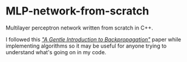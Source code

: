 # MLP-network-from-scratch
Multilayer perceptron network written from scratch in C++. 

I followed this [*"A Gentle Introduction to Backpropagation"*](https://www.researchgate.net/publication/266396438_A_Gentle_Introduction_to_Backpropagation) paper while implementing algorithms so it may be useful for anyone trying to understand 
what's going on in my code.
